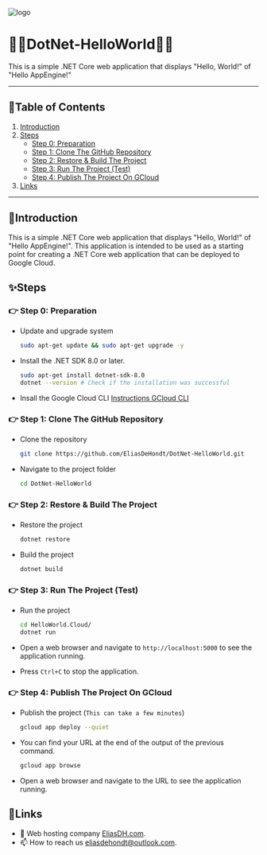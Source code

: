 ![logo](/Images/logo.png)
# 💙🤍DotNet-HelloWorld🤍💙

This is a simple .NET Core web application that displays "Hello, World!" of "Hello AppEngine!"

---

## 📘Table of Contents

1. [Introduction](#introduction)
2. [Steps](#steps)
    - [Step 0: Preparation](#step-0-preparation)
    - [Step 1: Clone The GitHub Repository](#step-1-clone-the-github-repository)
    - [Step 2: Restore & Build The Project](#step-2-restore--build-the-project)
    - [Step 3: Run The Project (Test)](#step-3-run-the-project-test)
    - [Step 4: Publish The Project On GCloud](#step-4-publish-the-project-on-gcloud)
3. [Links](#links)

---

## 🖖Introduction

This is a simple .NET Core web application that displays "Hello, World!" of "Hello AppEngine!". This application is intended to be used as a starting point for creating a .NET Core web application that can be deployed to Google Cloud.

## ✨Steps

### 👉 Step 0: Preparation

- Update and upgrade system
    ```bash	
    sudo apt-get update && sudo apt-get upgrade -y
    ```

- Install the .NET SDK 8.0 or later.
    ```bash	
    sudo apt-get install dotnet-sdk-8.0
    dotnet --version # Check if the installation was successful
    ```
- Insall the Google Cloud CLI [Instructions GCloud CLI](https://github.com/EliasDeHondt/IntegrationProject1-Deployment/blob/main/Documentation/Instructions-GCloud-CLI.md)

### 👉 Step 1: Clone The GitHub Repository

- Clone the repository
    ```bash
    git clone https://github.com/EliasDeHondt/DotNet-HelloWorld.git
    ```
- Navigate to the project folder
    ```bash
    cd DotNet-HelloWorld
    ```

### 👉 Step 2: Restore & Build The Project

- Restore the project
    ```bash
    dotnet restore
    ```

- Build the project
    ```bash
    dotnet build
    ```

### 👉 Step 3: Run The Project (Test)

- Run the project
    ```bash
    cd HelloWorld.Cloud/
    dotnet run
    ```

- Open a web browser and navigate to `http://localhost:5000` to see the application running.
- Press `Ctrl+C` to stop the application.

### 👉 Step 4: Publish The Project On GCloud

- Publish the project (`This can take a few minutes`)
    ```bash
    gcloud app deploy --quiet
    ```

- You can find your URL at the end of the output of the previous command.
    ```bash
    gcloud app browse
    ```
- Open a web browser and navigate to the URL to see the application running.

## 🔗Links
- 👯 Web hosting company [EliasDH.com](https://eliasdh.com).
- 📫 How to reach us eliasdehondt@outlook.com.